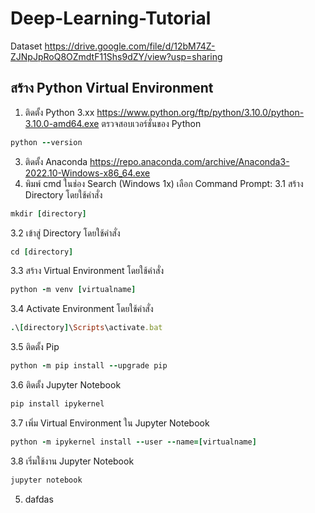 # Deep-Learning-Tutorial
Dataset
https://drive.google.com/file/d/12bM74Z-ZJNpJpRoQ8OZmdtF11Shs9dZY/view?usp=sharing
## สร้าง Python Virtual Environment
1. ติดตั้ง Python 3.xx https://www.python.org/ftp/python/3.10.0/python-3.10.0-amd64.exe
ตรวจสอบเวอร์ชั่นของ Python 
```ruby
python --version
```
3. ติดตั้ง Anaconda https://repo.anaconda.com/archive/Anaconda3-2022.10-Windows-x86_64.exe
4. พิมพ์ cmd ในช่อง Search (Windows 1x) เลือก Command Prompt:
  3.1 สร้าง Directory โดยใช้คำสั่ง 
  ```ruby
  mkdir [directory]
  ```
  3.2 เข้าสู่ Directory โดยใช้คำสั่ง 
  ```ruby
  cd [directory]
  ```
  3.3 สร้าง Virtual Environment โดยใช้คำสั่ง 
  ```ruby
  python -m venv [virtualname]
  ```
  3.4 Activate Environment  โดยใช้คำสั่ง
  ```ruby
  .\[directory]\Scripts\activate.bat
  ```
  3.5 ติดตั้ง Pip
  ```ruby
  python -m pip install --upgrade pip
  ```
  3.6 ติดตั้ง Jupyter Notebook
  ```ruby
  pip install ipykernel
  ```
  3.7 เพิ่ม Virtual Environment ใน Jupyter Notebook
  ```ruby
  python -m ipykernel install --user --name=[virtualname] 
  ```
  3.8 เริ่มใช้งาน Jupyter Notebook
  ```ruby
  jupyter notebook 
  ```
5. dafdas
